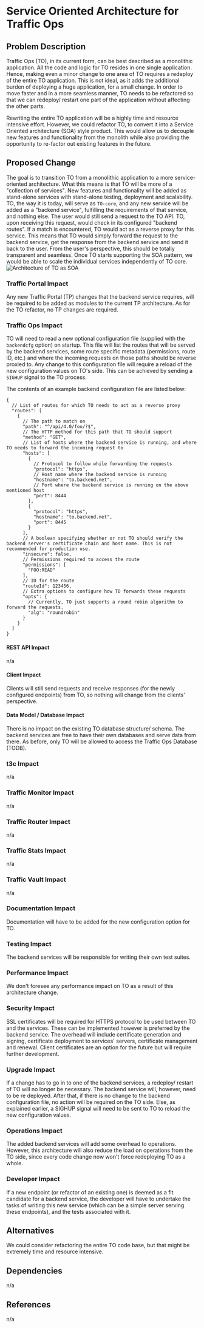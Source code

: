 <!--
Licensed to the Apache Software Foundation (ASF) under one
or more contributor license agreements.  See the NOTICE file
distributed with this work for additional information
regarding copyright ownership.  The ASF licenses this file
to you under the Apache License, Version 2.0 (the
"License"); you may not use this file except in compliance
with the License.  You may obtain a copy of the License at

    http://www.apache.org/licenses/LICENSE-2.0

Unless required by applicable law or agreed to in writing,
software distributed under the License is distributed on an
"AS IS" BASIS, WITHOUT WARRANTIES OR CONDITIONS OF ANY
KIND, either express or implied.  See the License for the
specific language governing permissions and limitations
under the License.
-->
# Service Oriented Architecture for Traffic Ops

## Problem Description
Traffic Ops (TO), in its current form, can be best described as a monolithic application.
All the code and logic for TO resides in one single application. Hence, making even a minor 
change to one area of TO requires a redeploy of the entire TO application. This is not ideal, 
as it adds the additional burden of deploying a huge application, for a small change. In order to 
move faster and in a more seamless manner, TO needs to be refactored so that we can redeploy/ restart 
one part of the application without affecting the other parts.

Rewriting the entire TO application will be a highly time and resource intensive effort. However, we could 
refactor TO, to convert it into a Service Oriented architecture (SOA) style product. This would allow us to
decouple new features and functionality from the monolith while also providing the opportunity to re-factor out 
existing features in the future.

## Proposed Change
The goal is to transition TO from a monolithic application to a more service-oriented architecture.
What this means is that TO will be more of a "collection of services". New features and functionality will be
added as stand-alone services with stand-alone testing, deployment and scalability. TO, the way it is today, will serve
as `TO-core`, and any new service will be added as a "backend service", fulfilling the requirements of that service, and nothing else.
The user would still send a request to the TO API. TO, upon receiving this request, would check in its configured "backend routes". If 
a match is encountered, TO would act as a reverse proxy for this service. This means that TO would simply forward the request to the backend
service, get the response from the backend service and send it back to the user. From the user's perspective, this should be totally transparent
and seamless. Once TO starts supporting the SOA pattern, we would be able to scale the individual services independently of TO core.
![](img/to-soa.png "Architecture of TO as SOA")

### Traffic Portal Impact
Any new Traffic Portal (TP) changes that the backend service requires, will be required to be added as modules to the current TP architecture.
As for the TO refactor, no TP changes are required.

### Traffic Ops Impact
TO will need to read a new optional configuration file (supplied with the `backendcfg` option) on startup. This file will list the routes that will be served by the backend services, some route 
specific metadata (permissions, route ID, etc.) and where the incoming requests on those paths should be reverse proxied to. Any change to
this configuration file will require a reload of the new configuration values on TO's side. This can be achieved by sending a `SIGHUP` signal 
to the TO process.

The contents of an example backend configuration file are listed below:

```jsonc
{
  // List of routes for which TO needs to act as a reverse proxy
  "routes": [
    {
      // The path to match on
      "path": "^/api/4.0/foo/?$",
      // The HTTP method for this path that TO should support
      "method": "GET",
      // List of hosts where the backend service is running, and where TO needs to forward the incoming request to
      "hosts": [
        {
          // Protocol to follow while forwarding the requests
          "protocol": "https",
          // Host name where the backend service is running
          "hostname": "to.backend.net",
          // Port where the backend service is running on the above mentioned host
          "port": 8444
        },
        {
          "protocol": "https",
          "hostname": "to.backend.net",
          "port": 8445
        }
      ],
      // A boolean specifying whether or not TO should verify the backend server's certificate chain and host name. This is not recommended for production use.
      "insecure": false,
      // Permissions required to access the route
      "permissions": [
        "FOO:READ"
      ],
      // ID for the route
      "routeId": 123456,
      // Extra options to configure how TO forwards these requests
      "opts": {
        // Currently, TO just supports a round robin algorithm to forward the requests.
        "alg": "roundrobin"
      }
    }
  ]
}
```

#### REST API Impact
n/a

#### Client Impact
Clients will still send requests and receive responses (for the newly configured endpoints) from TO, so nothing will change from the clients' perspective.

#### Data Model / Database Impact
There is no impact on the existing TO database structure/ schema. The backend services are free to have their own databases and 
serve data from there. As before, only TO will be allowed to access the Traffic Ops Database (TODB).

### t3c Impact
n/a

### Traffic Monitor Impact
n/a

### Traffic Router Impact
n/a

### Traffic Stats Impact
n/a

### Traffic Vault Impact
n/a

### Documentation Impact
Documentation will have to be added for the new configuration option for TO.

### Testing Impact
The backend services will be responsible for writing their own test suites.

### Performance Impact
We don't foresee any performance impact on TO as a result of this architecture change.

### Security Impact
SSL certificates will be required for HTTPS protocol to be used between TO and the services. These can be implemented however is preferred by the 
backend service. The overhead will include certificate generation and signing, certificate deployment to services' servers, certificate management 
and renewal. Client certificates are an option for the future but will require further development.

### Upgrade Impact
If a change has to go in to one of the backend services, a redeploy/ restart of TO will no longer be necessary. The backend service will, however, 
need to be re deployed. After that, if there is no change to the backend configuration file, no action will be required on the TO side. Else, as explained 
earlier, a SIGHUP signal will need to be sent to TO to reload the new configuration values.

### Operations Impact
The added backend services will add some overhead to operations. However, this architecture will also reduce the load on operations from the TO side, since 
every code change now won't force redeploying TO as a whole. 

### Developer Impact
If a new endpoint (or refactor of an existing one) is deemed as a fit candidate for a backend service, the developer will have to undertake the tasks of writing
this new service (which can be a simple server serving these endpoints), and the tests associated with it. 

## Alternatives
We could consider refactoring the entire TO code base, but that might be extremely time and resource intensive.

## Dependencies
n/a

## References
n/a